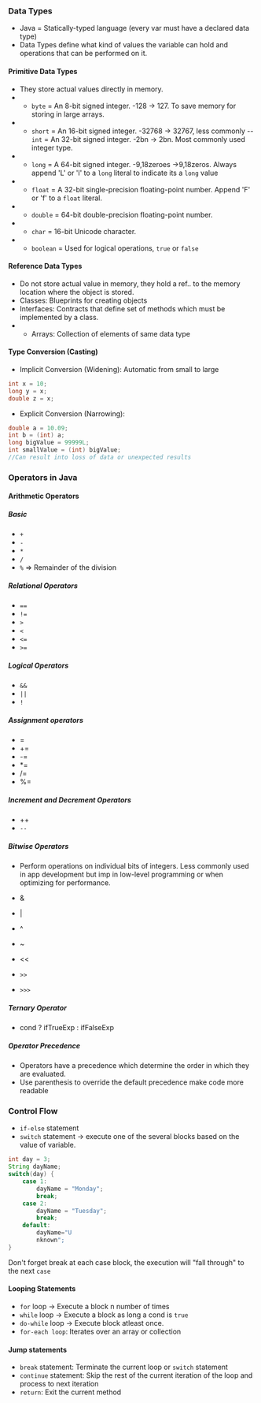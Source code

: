 ### Data Types
- Java = Statically-typed language (every var must have a declared data type)
- Data Types define what kind of values the variable can hold and operations that can be performed on it.
#### Primitive Data Types
- They store actual values directly in memory. 
- - `byte` = An 8-bit signed integer. -128 -> 127. To save memory for storing in large arrays.
- - `short` = An 16-bit signed integer. -32768 -> 32767, less commonly
-- `int` = An 32-bit signed integer. -2bn -> 2bn. Most commonly used integer type.
- - `long` = A 64-bit signed integer. -9,18zeroes ->9,18zeros. Always append 'L' or 'l' to a `long` literal to indicate its a `long` value
- - `float` = A 32-bit single-precision floating-point number. Append 'F' or 'f' to a `float` literal.
- - `double` = 64-bit double-precision floating-point number. 
- - `char` = 16-bit Unicode character.
- - `boolean` = Used for logical operations, `true` or `false`

#### Reference Data Types
- Do not store actual value in memory, they hold a ref.. to the memory location where the object is stored.
- Classes: Blueprints for creating objects
- Interfaces: Contracts that define set of methods which must be implemented by a class.
- - Arrays: Collection of elements of same data type

#### Type Conversion (Casting)
- Implicit Conversion (Widening): Automatic from small to large 
```java
int x = 10;
long y = x;
double z = x;
```

- Explicit Conversion (Narrowing):
```java
double a = 10.09;
int b = (int) a;
long bigValue = 99999L;
int smallValue = (int) bigValue;
//Can result into loss of data or unexpected results
```

### Operators in Java

#### Arithmetic Operators

##### Basic
- `+`
- `-`
- `*`
- `/`
- `%` => Remainder of the division

##### Relational Operators
- `==`
- `!=`
- `>`
- `<`
- `<=`
- `>=`

##### Logical Operators
- `&&`
- `||`
- `!`

##### Assignment operators
- =
- +=
- -=
- *=
- /=
- %= 

##### Increment and Decrement Operators
- ++
- `--`

##### Bitwise Operators
- Perform operations on individual bits of integers. Less commonly used in app development but imp in low-level programming or when optimizing for performance.

- &
- |
- ^
- ~
- <<
- `>>`
- `>>>`

##### Ternary Operator
- cond ? ifTrueExp : ifFalseExp

##### Operator Precedence
- Operators have a precedence which determine the order in which they are evaluated.
- Use parenthesis to override the default precedence make code more readable

### Control Flow
- `if-else` statement
- `switch` statement  -> execute one of the several blocks based on the value of variable.
```java
int day = 3;
String dayName;
switch(day) {
    case 1:
        dayName = "Monday";
        break;
    case 2:
        dayName = "Tuesday";
        break;
    default:
        dayName="U
        nknown";
}
```
Don't forget break at each case block, the execution will "fall through" to the next `case`

#### Looping Statements
- `for` loop -> Execute a block n number of times
- `while` loop -> Execute a block as long a cond is `true`
- `do-while` loop -> Execute block atleast once.
- `for-each loop`: Iterates over an array or collection

#### Jump statements
- `break` statement: Terminate the current loop or `switch` statement
- `continue` statement: Skip the rest of the current iteration of the loop and process to next iteration
- `return`: Exit the current method